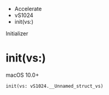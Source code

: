

- Accelerate
- vS1024
-  init(vs:) 

Initializer

# init(vs:)

macOS 10.0+

``` source
init(vs: vS1024.__Unnamed_struct_vs)
```

